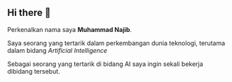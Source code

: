 ## Hi there 👋

Perkenalkan nama saya **Muhammad Najib**.  

Saya seorang yang tertarik dalam perkembangan dunia teknologi, terutama dalam bidang *Artificial Intelligence*  

Sebagai seorang yang tertarik di bidang AI saya ingin sekali bekerja dibidang tersebut.
